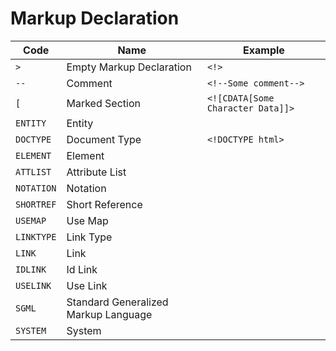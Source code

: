# Markup Declaration

| Code | Name | Example |
| - | - | - |
| `>` | Empty Markup Declaration | `<!>` |
| `--` | Comment | `<!--Some comment-->` |
| `[` | Marked Section | `<![CDATA[Some Character Data]]>` |
| `ENTITY` | Entity |
| `DOCTYPE` | Document Type | `<!DOCTYPE html>` |
| `ELEMENT` | Element |
| `ATTLIST` | Attribute List |
| `NOTATION` | Notation |
| `SHORTREF` | Short Reference |
| `USEMAP` | Use Map |
| `LINKTYPE` | Link Type |
| `LINK` | Link |
| `IDLINK` | Id Link |
| `USELINK` | Use Link |
| `SGML` | Standard Generalized Markup Language |
| `SYSTEM` | System |
